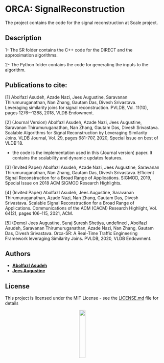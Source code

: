 # ORCA: SignalReconstruction
The project contains the code for the signal reconstruction at Scale project.


## Description

1- The SR folder contains the C++ code for the DIRECT and the approximation algorithms.

2- The Python folder contains the code for generating the inputs to the algorithm.


## Publications to cite:
[1] Abolfazl Asudeh, Azade Nazi, Jees Augustine, Saravanan Thirumuruganathan, Nan Zhang, Gautam Das, Divesh Srivastava. Leveraging similarity joins for signal reconstruction. PVLDB, Vol. 11(10), pages 1276--1288, 2018, VLDB Endowment.

[2] (Journal Version) Abolfazl Asudeh, Azade Nazi, Jees Augustine, Saravanan Thirumuruganathan, Nan Zhang, Gautam Das, Divesh Srivastava. Scalable Algorithms for Signal Reconstruction by Leveraging Similarity Joins. VLDB Journal, Vol. 29, pages 681-707, 2020, Special Issue on best of VLDB'18. 
* the code is the implementation used in this (Journal version) paper. It contains the scalability and dynamic updates features.

[3] (Invited Paper) Abolfazl Asudeh, Azade Nazi, Jees Augustine, Saravanan Thirumuruganathan, Nan Zhang, Gautam Das, Divesh Srivastava. Efficient Signal Reconstruction for a Broad Range of Applications. SIGMOD, 2019, Special Issue on 2018 ACM SIGMOD Research Highlights.

[4] (Invited Paper) Abolfazl Asudeh, Jees Augustine, Saravanan Thirumuruganathan, Azade Nazi, Nan Zhang, Gautam Das, Divesh Srivastava. Scalable Signal Reconstruction for a Broad Range of Applications. Communications of the ACM (CACM) Research Highlight, Vol. 64(2), pages 106–115, 2021, ACM.

[5] (Demo) Jees Augustine, Suraj Suresh Shetiya, undefined , Abolfazl Asudeh, Saravanan Thirumuruganathan, Azade Nazi, Nan Zhang, Gautam Das, Divesh Srivastava. Orca-SR: A Real-Time Traffic Engineering Framework leveraging Similarity Joins. PVLDB, 2020, VLDB Endowment.

## Authors

* **[Abolfazl Asudeh](https://github.com/asudeh)**
* **[Jees Augustine](https://jeesaugustine.github.io/)**

## License

This project is licensed under the MIT License - see the [LICENSE.md](LICENSE.md) file for details

<p align="center"><img width="20%" src="https://www.cs.uic.edu/~indexlab/imgs/InDeXLab2.gif"></p>

